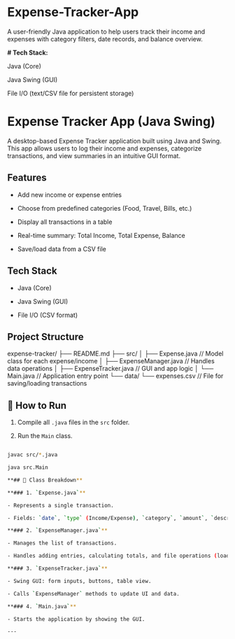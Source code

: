 # Expense-Tracker-App

A user-friendly Java application to help users track their income and expenses with category filters, date records, and balance overview.

**# Tech Stack:**

Java (Core)

Java Swing (GUI)

File I/O (text/CSV file for persistent storage)

# Expense Tracker App (Java Swing)

A desktop-based Expense Tracker application built using Java and Swing. This app allows users to log their income and expenses, categorize transactions, and view summaries in an intuitive GUI format.

## Features

- Add new income or expense entries

- Choose from predefined categories (Food, Travel, Bills, etc.)

- Display all transactions in a table

- Real-time summary: Total Income, Total Expense, Balance

- Save/load data from a CSV file


## Tech Stack

- Java (Core)

- Java Swing (GUI)

- File I/O (CSV format)


## Project Structure

expense-tracker/ ├── README.md ├── src/ │ ├── Expense.java // Model class for each expense/income │ ├── ExpenseManager.java // Handles data operations │ ├── ExpenseTracker.java // GUI and app logic │ └── Main.java // Application entry point └── data/ └── expenses.csv // File for saving/loading transactions

## 🚀 How to Run

1. Compile all `.java` files in the `src` folder.

2. Run the `Main` class.

```bash

javac src/*.java

java src.Main

**## 🧱 Class Breakdown**

**### 1. `Expense.java`**

- Represents a single transaction.

- Fields: `date`, `type` (Income/Expense), `category`, `amount`, `description`.

**### 2. `ExpenseManager.java`**

- Manages the list of transactions.

- Handles adding entries, calculating totals, and file operations (load/save CSV).

**### 3. `ExpenseTracker.java`**

- Swing GUI: form inputs, buttons, table view.

- Calls `ExpenseManager` methods to update UI and data.

**### 4. `Main.java`**

- Starts the application by showing the GUI.

---
